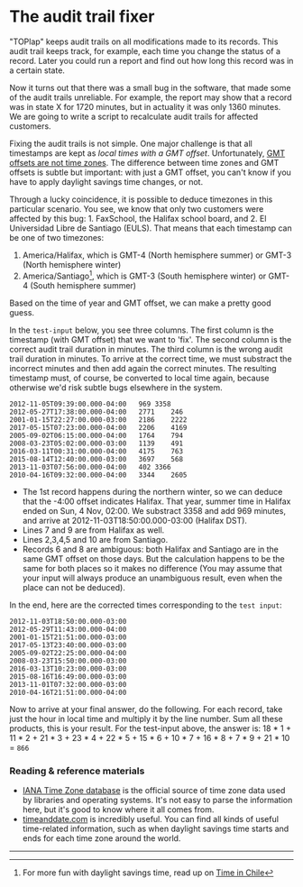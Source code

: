 # The audit trail fixer

"TOPlap" keeps audit trails on all modifications made to its records. This audit trail keeps track, for example, each time you change the status of a record. Later you could run a report and find out how long this record was in a certain state.

Now it turns out that there was a small bug in the software, that made some of the audit trails unreliable. For example, the report may show that a record was in state X for 1720 minutes, but in actuality it was only 1360 minutes. We are going to write a script to recalculate audit trails for affected customers.

Fixing the audit trails is not simple. One major challenge is that all timestamps are kept as *local times with a GMT offset*. Unfortunately, [GMT offsets are not time zones](https://spin.atomicobject.com/2016/07/06/time-zones-offsets/). The difference between time zones and GMT offsets is subtle but important: with just a GMT offset, you can't know if you have to apply daylight savings time changes, or not.

Through a lucky coincidence, it is possible to deduce timezones in this particular scenario. You see, we know that only two customers were affected by this bug: 1. FaxSchool, the Halifax school board, and 2. El Universidad Libre de Santiago (EULS). That means that each timestamp can be one of two timezones:

1. America/Halifax, which is GMT-4 (North hemisphere summer) or GMT-3 (North hemisphere winter)
2. America/Santiago[^1], which is GMT-3 (South hemisphere winter) or GMT-4 (South hemisphere summer)

Based on the time of year and GMT offset, we can make a pretty good guess.

In the `test-input` below, you see three columns. The first column is the timestamp (with GMT offset) that we want to 'fix'. The second column is the correct audit trail duration in minutes. The third column is the wrong audit trail duration in minutes. To arrive at the correct time, we must substract the incorrect minutes and then add again the correct minutes. The resulting timestamp must, of course, be converted to local time again, because otherwise we'd risk subtle bugs elsewhere in the system.

```
2012-11-05T09:39:00.000-04:00	969	3358
2012-05-27T17:38:00.000-04:00	2771	246
2001-01-15T22:27:00.000-03:00	2186	2222
2017-05-15T07:23:00.000-04:00	2206	4169
2005-09-02T06:15:00.000-04:00	1764	794
2008-03-23T05:02:00.000-03:00	1139	491
2016-03-11T00:31:00.000-04:00	4175	763
2015-08-14T12:40:00.000-03:00	3697	568
2013-11-03T07:56:00.000-04:00	402	3366
2010-04-16T09:32:00.000-04:00	3344	2605
```

* The 1st record happens during the northern winter, so we can deduce that the -4:00 offset indicates Halifax.
That year, summer time in Halifax ended on Sun, 4 Nov, 02:00. We substract 3358 and add 969 minutes, and arrive at 2012-11-03T18:50:00.000-03:00 (Halifax DST).
* Lines 7 and 9 are from Halifax as well.
* Lines 2,3,4,5 and 10 are from Santiago.
* Records 6 and 8 are ambiguous: both Halifax and Santiago are in the same GMT offset on those days. But the calculation happens to be the same for both places so it makes no difference (You may assume that your input will always produce an unambiguous result, even when the place can not be deduced).

In the end, here are the corrected times corresponding to the `test input`:

```
2012-11-03T18:50:00.000-03:00
2012-05-29T11:43:00.000-04:00
2001-01-15T21:51:00.000-03:00
2017-05-13T23:40:00.000-03:00
2005-09-02T22:25:00.000-04:00
2008-03-23T15:50:00.000-03:00
2016-03-13T10:23:00.000-03:00
2015-08-16T16:49:00.000-03:00
2013-11-01T07:32:00.000-03:00
2010-04-16T21:51:00.000-04:00
```

Now to arrive at your final answer, do the following.
For each record, take just the hour in local time and multiply it by the line number.
Sum all these products, this is your result. For the test-input above, the answer is: 18 * 1 + 11 * 2 + 21 * 3 + 23 * 4 + 22 * 5 + 15 * 6 + 10 * 7 + 16 * 8 + 7 * 9 + 21 * 10 = `866`

### Reading & reference materials

* [IANA Time Zone database](https://www.iana.org/time-zones) is the official source of time zone data used by libraries and operating systems. It's not easy to parse the information here, but it's good to know where it all comes from.
* [timeanddate.com](https://www.timeanddate.com/) is incredibly useful. You can find all kinds of useful time-related information, such as when daylight savings time starts and ends for each time zone around the world.

--------

[^1]: For more fun with daylight savings time, read up on [Time in Chile](https://en.wikipedia.org/wiki/Time_in_Chile)
